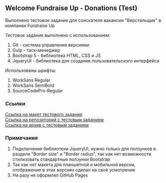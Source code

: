 ## Welcome Fundraise Up - Donations (Test)

Выполнено тестовое задание для соискателя вакансии "Верстальщик" в компании Fundraise Up

Тестовое задание выполнено с использованием:  
1) Git - система управления версиями 
2) Gulp - таск-менеджер 
3) Bootstrap 5 - библиотека HTML, CSS и JS 
4) JqueryUI - библиотека для создания пользовательского интерфейса 

Использованы шрифты:  
1) WorkSans Regular 
2) WorkSans SemiBold 
3) SourceCodePro-Regular 

### Ссылки

[Ссылка на макет тестового задания](https://www.figma.com/file/hR3z385Eqg5vpGd1qaWCur/Frontend-Test?node-id=0%3A1)  
[Ссылка на репозиторий с тестовым заданием](https://github.com/eaupov/fundraiseup)  
[Ссылка на архив с тестовым заданием](https://github.com/eaupov/fundraiseup/archive/refs/heads/gh-pages.zip)


### Примечания

1) Подключение библиотеки JqueryUI, нужно только для ползунков в разделе "Border size" и "Border radius", так как нет возможности стилизовать стандартные ползунки Bootstrap  
2) Так как нет макета для планшетной и мобильной версии, отображение в этих версиях сделал на своё усмотрение  
3) Ни разу не оформлял GitHub Pages 